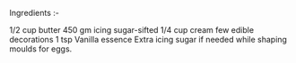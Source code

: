 Ingredients :-

1/2 cup butter
450 gm icing sugar-sifted
1/4 cup cream
few edible decorations
1 tsp Vanilla essence
Extra icing sugar if needed while shaping moulds for eggs.
